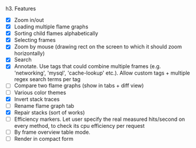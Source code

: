 h3. Features
- [x] Zoom in/out
- [x] Loading multiple flame graphs
- [x] Sorting child flames alphabetically
- [x] Selecting frames
- [x] Zoom by mouse (drawing rect on the screen to which it should zoom horizontally)
- [x] Search
- [x] Annotate. Use tags that could combine multiple frames (e.g. 'networking', 'mysql', 'cache-lookup' etc.). Allow custom tags + multiple regex search terms per tag
- [ ] Compare two flame graphs (show in tabs + diff view)
- [ ] Various color themes
- [x] Invert stack traces
- [ ] Rename flame graph tab
- [x] Repair stacks (sort of works)
- [ ] Efficiency markers. Let user specify the real measured hits/second on every method, to check its cpu efficiency per request
- [ ] By frame overview table mode.
- [ ] Render in compact form